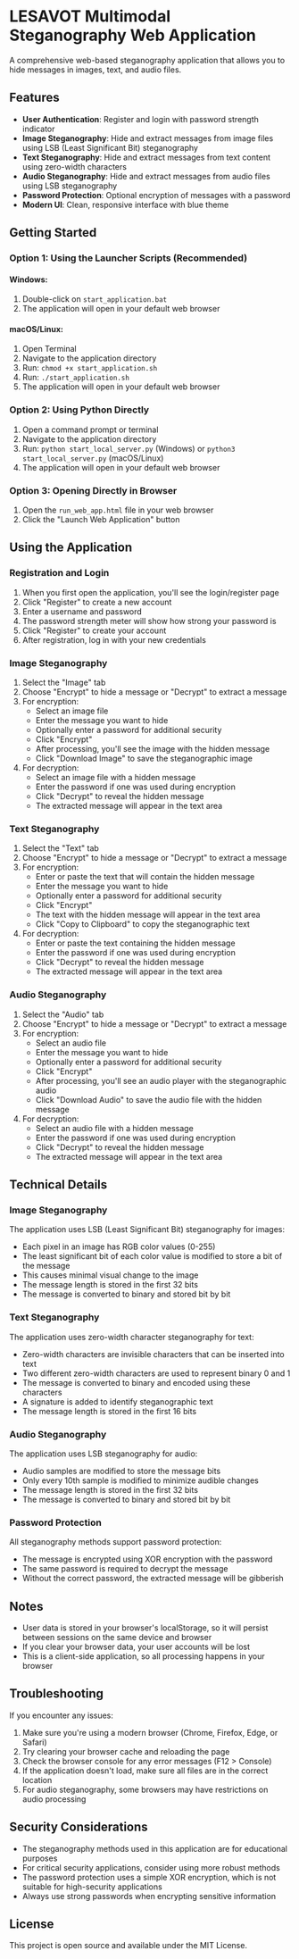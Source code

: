 # LESAVOT Multimodal Steganography Web Application

A comprehensive web-based steganography application that allows you to hide messages in images, text, and audio files.

## Features

- **User Authentication**: Register and login with password strength indicator
- **Image Steganography**: Hide and extract messages from image files using LSB (Least Significant Bit) steganography
- **Text Steganography**: Hide and extract messages from text content using zero-width characters
- **Audio Steganography**: Hide and extract messages from audio files using LSB steganography
- **Password Protection**: Optional encryption of messages with a password
- **Modern UI**: Clean, responsive interface with blue theme

## Getting Started

### Option 1: Using the Launcher Scripts (Recommended)

#### Windows:
1. Double-click on `start_application.bat`
2. The application will open in your default web browser

#### macOS/Linux:
1. Open Terminal
2. Navigate to the application directory
3. Run: `chmod +x start_application.sh`
4. Run: `./start_application.sh`
5. The application will open in your default web browser

### Option 2: Using Python Directly

1. Open a command prompt or terminal
2. Navigate to the application directory
3. Run: `python start_local_server.py` (Windows) or `python3 start_local_server.py` (macOS/Linux)
4. The application will open in your default web browser

### Option 3: Opening Directly in Browser

1. Open the `run_web_app.html` file in your web browser
2. Click the "Launch Web Application" button

## Using the Application

### Registration and Login

1. When you first open the application, you'll see the login/register page
2. Click "Register" to create a new account
3. Enter a username and password
4. The password strength meter will show how strong your password is
5. Click "Register" to create your account
6. After registration, log in with your new credentials

### Image Steganography

1. Select the "Image" tab
2. Choose "Encrypt" to hide a message or "Decrypt" to extract a message
3. For encryption:
   - Select an image file
   - Enter the message you want to hide
   - Optionally enter a password for additional security
   - Click "Encrypt"
   - After processing, you'll see the image with the hidden message
   - Click "Download Image" to save the steganographic image
4. For decryption:
   - Select an image file with a hidden message
   - Enter the password if one was used during encryption
   - Click "Decrypt" to reveal the hidden message
   - The extracted message will appear in the text area

### Text Steganography

1. Select the "Text" tab
2. Choose "Encrypt" to hide a message or "Decrypt" to extract a message
3. For encryption:
   - Enter or paste the text that will contain the hidden message
   - Enter the message you want to hide
   - Optionally enter a password for additional security
   - Click "Encrypt"
   - The text with the hidden message will appear in the text area
   - Click "Copy to Clipboard" to copy the steganographic text
4. For decryption:
   - Enter or paste the text containing the hidden message
   - Enter the password if one was used during encryption
   - Click "Decrypt" to reveal the hidden message
   - The extracted message will appear in the text area

### Audio Steganography

1. Select the "Audio" tab
2. Choose "Encrypt" to hide a message or "Decrypt" to extract a message
3. For encryption:
   - Select an audio file
   - Enter the message you want to hide
   - Optionally enter a password for additional security
   - Click "Encrypt"
   - After processing, you'll see an audio player with the steganographic audio
   - Click "Download Audio" to save the audio file with the hidden message
4. For decryption:
   - Select an audio file with a hidden message
   - Enter the password if one was used during encryption
   - Click "Decrypt" to reveal the hidden message
   - The extracted message will appear in the text area

## Technical Details

### Image Steganography

The application uses LSB (Least Significant Bit) steganography for images:
- Each pixel in an image has RGB color values (0-255)
- The least significant bit of each color value is modified to store a bit of the message
- This causes minimal visual change to the image
- The message length is stored in the first 32 bits
- The message is converted to binary and stored bit by bit

### Text Steganography

The application uses zero-width character steganography for text:
- Zero-width characters are invisible characters that can be inserted into text
- Two different zero-width characters are used to represent binary 0 and 1
- The message is converted to binary and encoded using these characters
- A signature is added to identify steganographic text
- The message length is stored in the first 16 bits

### Audio Steganography

The application uses LSB steganography for audio:
- Audio samples are modified to store the message bits
- Only every 10th sample is modified to minimize audible changes
- The message length is stored in the first 32 bits
- The message is converted to binary and stored bit by bit

### Password Protection

All steganography methods support password protection:
- The message is encrypted using XOR encryption with the password
- The same password is required to decrypt the message
- Without the correct password, the extracted message will be gibberish

## Notes

- User data is stored in your browser's localStorage, so it will persist between sessions on the same device and browser
- If you clear your browser data, your user accounts will be lost
- This is a client-side application, so all processing happens in your browser

## Troubleshooting

If you encounter any issues:

1. Make sure you're using a modern browser (Chrome, Firefox, Edge, or Safari)
2. Try clearing your browser cache and reloading the page
3. Check the browser console for any error messages (F12 > Console)
4. If the application doesn't load, make sure all files are in the correct location
5. For audio steganography, some browsers may have restrictions on audio processing

## Security Considerations

- The steganography methods used in this application are for educational purposes
- For critical security applications, consider using more robust methods
- The password protection uses a simple XOR encryption, which is not suitable for high-security applications
- Always use strong passwords when encrypting sensitive information

## License

This project is open source and available under the MIT License.
